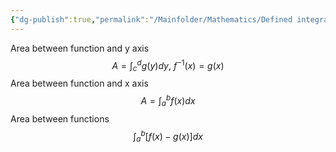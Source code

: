 ```yaml
---
{"dg-publish":true,"permalink":"/Mainfolder/Mathematics/Defined integration/"}
---
```


Area between function and y axis
$$A=\int_{c}^{d}g(y)dy,\ f^{-1}(x)=g(x)$$
Area between function and x axis$$A=\int_{a}^{b}f(x)dx$$
Area between functions $$\int_{a}^{b}[f(x)-g(x)]dx$$
